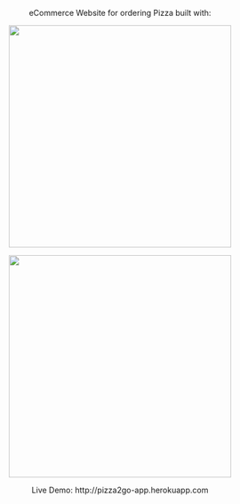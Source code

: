 <p align="center">
    eCommerce Website for ordering Pizza built with: 
</p>

<p align="center"><img src="https://shareurcodes.com/images/image/1487745515.png" width="400"></p>
<p align="center"><img src="https://dwglogo.com/wp-content/uploads/2017/09/Vue-logo-001.svg" width="400"></p>


<p align="center">
    Live Demo: http://pizza2go-app.herokuapp.com
</p>
